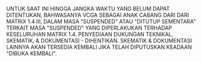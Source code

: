UNTUK SAAT INI HINGGA JANGKA WAKTU YANG BELUM DAPAT DITENTUKAN,
BAHWASANYA VCGA SEBAGAI ANAK CABANG DARI DARI MATRIX 1.4 III,
DALAM MASA "SUSPENDED"
ATAU "DITUTUP SEMENTARA" TERKAIT MASA "SUSPENDED" YANG DIPERLAKUKAN
TERHADAP KESELURUHAN MATRIX 1.4. PENYEDIAAN DUKUNGAN TEKNIKAL, SKEMATIK,
& DOKUMENTASI - DIHENTIKAN.
SKEMATIK & DOKUMENTASI LAINNYA AKAN TERSEDIA KEMBALI JIKA TELAH
DIPUTUSKAN KEADAAN "DIBUKA KEMBALI".
